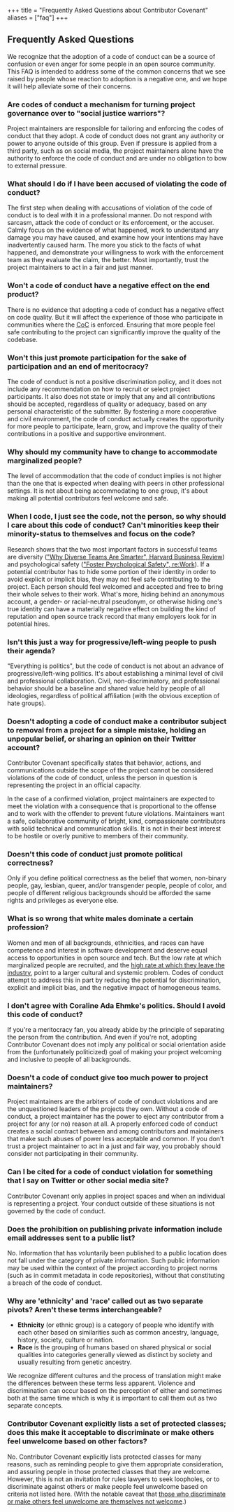 +++
title = "Frequently Asked Questions about Contributor Covenant"
aliases = ["faq"]
+++

## Frequently Asked Questions

We recognize that the adoption of a code of conduct can be a source of confusion or even anger for some people in an open source community. This FAQ is intended to address some of the common concerns that we see raised by people whose reaction to adoption is a negative one, and we hope it will help alleviate some of their concerns.

### Are codes of conduct a mechanism for turning project governance over to "social justice warriors"?
Project maintainers are responsible for tailoring and enforcing the codes of conduct that they adopt. A code of conduct does not grant any authority or power to anyone outside of this group. Even if pressure is applied from a third party, such as on social media, the project maintainers alone have the authority to enforce the code of conduct and are under no obligation to bow to external pressure.

### What should I do if I have been accused of violating the code of conduct?
The first step when dealing with accusations of violation of the code of conduct is to deal with it in a professional manner. Do not respond with sarcasm, attack the code of conduct or its enforcement, or the accuser. Calmly focus on the evidence of what happened, work to understand any damage you may have caused, and examine how your intentions may have inadvertently caused harm. The more you stick to the facts of what happened, and demonstrate your willingness to work with the enforcement team as they evaluate the claim, the better. Most importantly, trust the project maintainers to act in a fair and just manner.

### Won't a code of conduct have a negative effect on the end product?
There is no evidence that adopting a code of conduct has a negative effect on code quality. But it will affect the experience of those who participate in communities where the <abbr title="Code of Conduct">CoC</abbr> is enforced. Ensuring that more people feel safe contributing to the project can significantly improve the quality of the codebase.

### Won't this just promote participation for the sake of participation and an end of meritocracy?
The code of conduct is not a positive discrimination policy, and it does not include any recommendation on how to recruit or select project participants. It also does not state or imply that any and all contributions should be accepted, regardless of quality or adequacy, based on any personal characteristic of the submitter. By fostering a more cooperative and civil environment, the code of conduct actually creates the opportunity for more people to participate, learn, grow, and improve the quality of their contributions in a positive and supportive environment.

### Why should my community have to change to accommodate marginalized people?
The level of accommodation that the code of conduct implies is not higher than the one that is expected when dealing with peers in other professional settings. It is not about being accommodating to one group, it's about making all potential contributors feel welcome and safe.

### When I code, I just see the code, not the person, so why should I care about this code of conduct? Can't minorities keep their minority-status to themselves and focus on the code?
Research shows that the two most important factors in successful teams are diversity (<a href="https://hbr.org/2016/11/why-diverse-teams-are-smarter">"Why Diverse Teams Are Smarter", Harvard Business Review</a>) and psychological safety (<a href="https://rework.withgoogle.com/guides/understanding-team-effectiveness/steps/foster-psychological-safety/">"Foster Psychological Safety", re:Work</a>). If a potential contributor has to hide some portion of their identity in order to avoid explicit or implicit bias, they may not feel safe contributing to the project. Each person should feel welcomed and accepted and free to bring their whole selves to their work. What's more, hiding behind an anonymous account, a gender- or racial-neutral pseudonym, or otherwise hiding one's true identity can have a materially negative effect on building the kind of reputation and open source track record that many employers look for in potential hires.

### Isn't this just a way for progressive/left-wing people to push their agenda?
"Everything is politics", but the code of conduct is not about an advance of progressive/left-wing politics. It's about establishing a minimal level of civil and professional collaboration. Civil, non-discriminatory, and professional behavior should be a baseline and shared value held by people of all ideologies, regardless of political affiliation (with the obvious exception of hate groups).

### Doesn't adopting a code of conduct make a contributor subject to removal from a project for a simple mistake, holding an unpopular belief, or sharing an opinion on their Twitter account?
Contributor Covenant specifically states that behavior, actions, and communications outside the scope of the project cannot be considered violations of the code of conduct, unless the person in question is representing the project in an official capacity.

In the case of a confirmed violation, project maintainers are expected to meet the violation with a consequence that is proportional to the offense and to work with the offender to prevent future violations. Maintainers want a safe, collaborative community of bright, kind, compassionate contributors with solid technical and communication skills. It is not in their best interest to be hostile or overly punitive to members of their community.

### Doesn't this code of conduct just promote political correctness?
Only if you define political correctness as the belief that women, non-binary people, gay, lesbian, queer, and/or transgender people, people of color, and people of different religious backgrounds should be afforded the same rights and privileges as everyone else.

### What is so wrong that white males dominate a certain profession?
Women and men of all backgrounds, ethnicities, and races can have competence and interest in software development and deserve equal access to opportunities in open source and tech. But the low rate at which marginalized people are recruited, and the <a href="https://www.kaporcenter.org/tech-leavers/">high rate at which they leave the industry</a>, point to a larger cultural and systemic problem. Codes of conduct attempt to address this in  part by reducing the potential for discrimination, explicit and implicit bias, and the negative impact of homogeneous teams.

### I don't agree with Coraline Ada Ehmke's politics. Should I avoid this code of conduct?
If you're a meritocracy fan, you already abide by the principle of separating the person from the contribution. And even if you're not, adopting Contributor Covenant does not imply any political or social orientation aside from the (unfortunately politicized) goal of making your project welcoming and inclusive to people of all backgrounds.

### Doesn't a code of conduct give too much power to project maintainers?
Project maintainers are the arbiters of code of conduct violations and are the unquestioned leaders of the projects they own. Without a code of conduct, a project maintainer has the power to eject any contributor from a project for any (or no) reason at all. A properly enforced code of conduct creates a social contract between and among contributors and maintainers that make such abuses of power less acceptable and common. If you don't trust a project maintainer to act in a just and fair way, you probably should consider not participating in their community.

### Can I be cited for a code of conduct violation for something that I say on Twitter or other social media site?
Contributor Covenant only applies in project spaces and when an individual is representing a project. Your conduct outside of these situations is not governed by the code of conduct.

### Does the prohibition on publishing private information include email addresses sent to a public list?
No. Information that has voluntarily been published to a public location does not fall under the category of private information. Such public information may be used within the context of the project according to project norms (such as in commit metadata in code repositories), without that constituting a breach of the code of conduct.

### Why are 'ethnicity' and 'race' called out as two separate pivots? Aren't these terms interchangeable?

* **Ethnicity** (or ethnic group) is a category of people who identify with each other based on similarities such as common ancestry, language, history, society, culture or nation.
* **Race** is the grouping of humans based on shared physical or social qualities into categories generally viewed as distinct by society and usually resulting from genetic ancestry.

We recognize different cultures and the process of translation might make the differences between these terms less apparent. Violence and discrimination can occur based on the perception of either and sometimes both at the same time which is why it is important to call them out as two separate concepts.

### Contributor Covenant explicitly lists a set of protected classes; does this make it acceptable to discriminate or make others feel unwelcome based on other factors?
No. Contributor Covenant explicitly lists protected classes for many reasons, such as reminding people to give them appropriate consideration, and assuring people in those protected classes that they are welcome. However, this is not an invitation for rules lawyers to seek loopholes, or to discriminate against others or make people feel unwelcome based on criteria not listed here. (With the notable caveat that <a href="https://en.wikipedia.org/wiki/Paradox_of_tolerance">those who discriminate or make others feel unwelcome are themselves not welcome</a>.)
